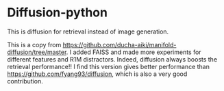 # Diffusion-python
This is diffusion for retrieval instead of image generation. 

This is a copy from https://github.com/ducha-aiki/manifold-diffusion/tree/master. I added FAISS and made more experiments for different features and R1M distractors. Indeed, diffusion always boosts the retrieval performance!!
I find this version gives better performance than https://github.com/fyang93/diffusion, which is also a very good contribution. 





